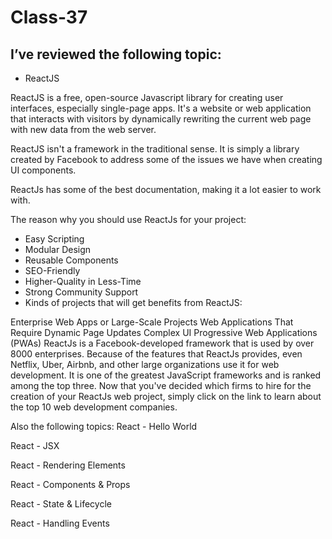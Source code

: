 # Class-37
## I’ve reviewed the following topic:

- ReactJS

ReactJS is a free, open-source Javascript library for creating user interfaces, especially single-page apps. It's a website or web application that interacts with visitors by dynamically rewriting the current web page with new data from the web server.

ReactJS isn't a framework in the traditional sense. It is simply a library created by Facebook to address some of the issues we have when creating UI components.

ReactJs has some of the best documentation, making it a lot easier to work with.

The reason why you should use ReactJs for your project:

- Easy Scripting
- Modular Design
- Reusable Components
- SEO-Friendly
- Higher-Quality in Less-Time
- Strong Community Support
- Kinds of projects that will get benefits from ReactJS:

Enterprise Web Apps or Large-Scale Projects
Web Applications That Require Dynamic Page Updates
Complex UI
Progressive Web Applications (PWAs)
ReactJs is a Facebook-developed framework that is used by over 8000 enterprises. Because of the features that ReactJs provides, even Netflix, Uber, Airbnb, and other large organizations use it for web development. It is one of the greatest JavaScript frameworks and is ranked among the top three. Now that you've decided which firms to hire for the creation of your ReactJs web project, simply click on the link to learn about the top 10 web development companies.

Also the following topics:
React - Hello World

React - JSX

React - Rendering Elements

React - Components & Props

React - State & Lifecycle

React - Handling Events




